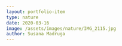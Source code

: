 ```yaml
---
layout: portfolio-item
type: nature
date: 2020-03-16
image: /assets/images/nature/IMG_2115.jpg
author: Susana Madruga
---
```


